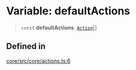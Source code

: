 # Variable: defaultActions

> `const` **defaultActions**: [`Action`](../interfaces/Action.md)[]

## Defined in

[core/src/core/actions.ts:6](https://github.com/ai16z/eliza/blob/c537cb3e848b54fcb914d8ef84924fa5fdeaec66/core/src/core/actions.ts#L6)
